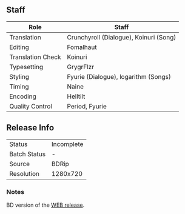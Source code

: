 ## Staff

| Role              | Staff                                  |
|-------------------|----------------------------------------|
| Translation       | Crunchyroll (Dialogue), Koinuri (Song) |
| Editing           | Fomalhaut                              |
| Translation Check | Koinuri                                |
| Typesetting       | GrygrFlzr                              |
| Styling           | Fyurie (Dialogue), logarithm (Songs)   |
| Timing            | Naine                                  |
| Encoding          | Helltilt                               |
| Quality Control   | Period, Fyurie                         |

## Release Info

|              |            |
|--------------|------------|
| Status       | Incomplete |
| Batch Status | -          |
| Source       | BDRip      |
| Resolution   | 1280x720   |

### Notes

BD version of the [WEB release](../GJM-DDY).
